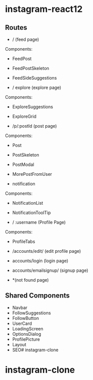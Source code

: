 # instagram-react12

## Routes

- / (feed page)

Components:

- FeedPost
- FeedPostSkeleton
- FeedSideSuggestions

- / explore (explore page)

Components:

- ExploreSuggestions
- ExploreGrid

- /p/:postId (post page)

Components:

- Post
- PostSkeleton
- PostModal
- MorePostFromUser

- notification

Components:

- NotificationList
- NotificationToolTip

- / :username (Profile Page)

Components:

- ProfileTabs

- /accounts/edit/ (edit profile page)

- accounts/login (login page)

- accounts/emailsignup/ (signup page)

- *(not found page)

## Shared Components 

- Navbar
- FollowSuggestions
- FollowButton
- UserCard
- LoadingScreen
- OptionsDialog
- ProfilePicture
- Layout
- SEO# instagram-clone
# instagram-clone
